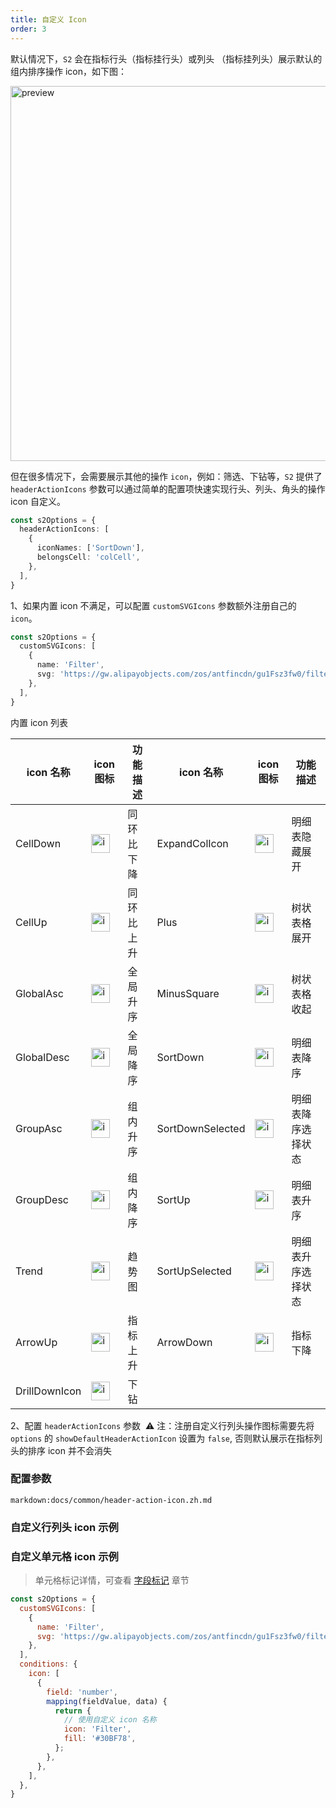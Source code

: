 ```yaml
---
title: 自定义 Icon
order: 3
---
```


默认情况下，`S2` 会在指标行头（指标挂行头）或列头 （指标挂列头）展示默认的组内排序操作 icon，如下图：

<img src="https://gw.alipayobjects.com/mdn/rms_56cbb2/afts/img/A*kV8gR555SxgAAAAAAAAAAAAAARQnAQ" width="600" alt="preview" />

但在很多情况下，会需要展示其他的操作 `icon`，例如：筛选、下钻等，`S2` 提供了 `headerActionIcons` 参数可以通过简单的配置项快速实现行头、列头、角头的操作 icon 自定义。

```ts
const s2Options = {
  headerActionIcons: [
    {
      iconNames: ['SortDown'],
      belongsCell: 'colCell',
    },
  ],
}
```

1、如果内置 icon 不满足，可以配置 `customSVGIcons` 参数额外注册自己的 `icon`。

```ts
const s2Options = {
  customSVGIcons: [
    {
      name: 'Filter',
      svg: 'https://gw.alipayobjects.com/zos/antfincdn/gu1Fsz3fw0/filter%26sort_filter.svg',
    },
  ],
}
```

内置 icon 列表

| icon 名称     | icon 图标                                                                                                                      | 功能描述   | icon 名称        | icon 图标                                                                                                                      | 功能描述           |
| ------------- | ------------------------------------------------------------------------------------------------------------------------------ | ---------- | ---------------- | ------------------------------------------------------------------------------------------------------------------------------ | ------------------ |
| CellDown      | <img alt="icon" src="https://intranetproxy.alipay.com/skylark/lark/0/2021/png/315626/1632471683806-41687600-9f55-49f7-8210-25c438b8152e.png" height=30> | 同环比下降 | ExpandColIcon    | <img alt="icon" src="https://intranetproxy.alipay.com/skylark/lark/0/2021/png/315626/1632472462583-40f32d2a-0a26-4e4f-8ebf-39603c3b8939.png" height=30> | 明细表隐藏展开     |
| CellUp        | <img alt="icon" src="https://intranetproxy.alipay.com/skylark/lark/0/2021/png/315626/1632471716079-9bc714c4-0b4e-4176-a2b9-d620251d30d6.png" height=30> | 同环比上升 | Plus             | <img alt="icon" src="https://intranetproxy.alipay.com/skylark/lark/0/2021/png/315626/1632475581023-4a53ecff-942c-45ff-8dc5-1c5b08e7b157.png" height=30> | 树状表格展开       |
| GlobalAsc     | <img alt="icon" src="https://intranetproxy.alipay.com/skylark/lark/0/2021/png/315626/1632471780679-5a7ee62d-73be-4713-945d-6b03f2786e8d.png" height=30> | 全局升序   | MinusSquare      | <img alt="icon" src="https://intranetproxy.alipay.com/skylark/lark/0/2021/png/315626/1632472580892-817e92c2-9506-46cb-ab67-00e77ccb8fe9.png" height=30> | 树状表格收起       |
| GlobalDesc    | <img alt="icon" src="https://intranetproxy.alipay.com/skylark/lark/0/2021/png/315626/1632471882478-bdbe6981-ce4b-4082-b6ad-f13577329147.png" height=30> | 全局降序   | SortDown         | <img alt="icon" src="https://intranetproxy.alipay.com/skylark/lark/0/2021/png/315626/1632473030451-4aed635f-d192-470b-91e6-5bfed9fac595.png" height=30> | 明细表降序         |
| GroupAsc      | <img alt="icon" src="https://intranetproxy.alipay.com/skylark/lark/0/2021/png/315626/1632471962652-722d8fec-9bee-4a85-9cc1-ac4f51f483c6.png" height=30> | 组内升序   | SortDownSelected | <img alt="icon" src="https://intranetproxy.alipay.com/skylark/lark/0/2021/png/315626/1632472951651-80c2949e-7b03-4a64-a283-1c4e37fc5e60.png" height=30> | 明细表降序选择状态 |
| GroupDesc     | <img alt="icon" src="https://intranetproxy.alipay.com/skylark/lark/0/2021/png/315626/1632472173126-d751f07a-10c4-44fb-a916-362f2ba611e6.png" height=30> | 组内降序   | SortUp           | <img alt="icon" src="https://intranetproxy.alipay.com/skylark/lark/0/2021/png/315626/1632473083059-12d7b39e-1a59-4584-b2f6-4608ee9e04fb.png" height=30> | 明细表升序         |
| Trend         | <img alt="icon" src="https://intranetproxy.alipay.com/skylark/lark/0/2021/png/315626/1632473312620-593aeff4-c618-4b2e-bc26-136a751efff9.png" height=30> | 趋势图     | SortUpSelected   | <img alt="icon" src="https://intranetproxy.alipay.com/skylark/lark/0/2021/png/315626/1632473154460-1a7c66bc-7f3f-4c46-a6e1-a586d566b94c.png" height=30> | 明细表升序选择状态 |
| ArrowUp       | <img alt="icon" src="https://gw.alipayobjects.com/zos/antfincdn/g9lTlN2xG/84042923-69b2-4ccc-89b4-1b2b5aa45d68.png" height=30>                          | 指标上升   |ArrowDown        | <img alt="icon" src="https://gw.alipayobjects.com/zos/antfincdn/OjQEFxclz/c7f5cce0-16e4-4522-987a-ae21ab9f24fa.png" height=30>                    | 指标下降           |
| DrillDownIcon | <img alt="icon" src="https://intranetproxy.alipay.com/skylark/lark/0/2021/png/315626/1632473411428-4959bde8-ead3-4c81-921d-26035bee21ae.png" height=30> | 下钻       |                  |                                                                                                                                |                    |

2、配置 `headerActionIcons` 参数
​
⚠️ 注：注册自定义行列头操作图标需要先将 `options` 的 `showDefaultHeaderActionIcon` 设置为 `false`, 否则默认展示在指标列头的排序 icon 并不会消失

### 配置参数

`markdown:docs/common/header-action-icon.zh.md`

### 自定义行列头 icon 示例

<playground path='custom/custom-icon/demo/custom-header-action-icon.tsx' rid='container' height='400'></playground>

### 自定义单元格 icon 示例

> 单元格标记详情，可查看 [字段标记](/zh/docs/manual/basic/conditions) 章节

```javascript
const s2Options = {
  customSVGIcons: [
    {
      name: 'Filter',
      svg: 'https://gw.alipayobjects.com/zos/antfincdn/gu1Fsz3fw0/filter%26sort_filter.svg',
    },
  ],
  conditions: {
    icon: [
      {
        field: 'number',
        mapping(fieldValue, data) {
          return {
            // 使用自定义 icon 名称
            icon: 'Filter',
            fill: '#30BF78',
          };
        },
      },
    ],
  },
}
```

<playground path='custom/custom-icon/demo/custom-data-cell-icon.tsx' rid='customDataCellIcon' height='400'></playground>
